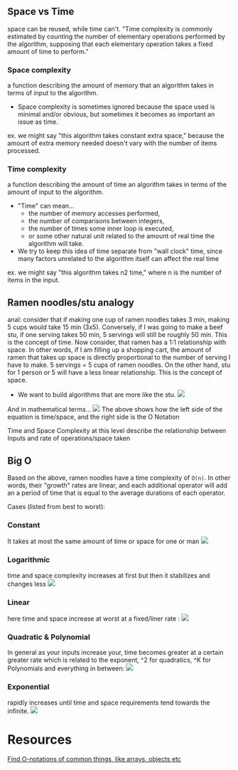 
## Space vs Time
space can be reused, while time can't.
"Time complexity is commonly estimated by counting the number of elementary operations performed by the algorithm, supposing that each elementary operation takes a fixed amount of time to perform."

### Space complexity
a function describing the amount of memory that an algorithm takes in terms of input to the algorithm.
- Space complexity is sometimes ignored because the space used is minimal and/or obvious, but sometimes it becomes as important an issue as time.

ex. we might say "this algorithm takes constant extra space," because the amount of extra memory needed doesn't vary with the number of items processed.

### Time complexity
a function describing the amount of time an algorithm takes in terms of the amount of input to the algorithm.
- "Time" can mean...
	- the number of memory accesses performed,
	- the number of comparisons between integers,
	- the number of times some inner loop is executed,
	- or some other natural unit related to the amount of real time the algorithm will take.
- We try to keep this idea of time separate from "wall clock" time, since many factors unrelated to the algorithm itself can affect the real time

ex. we might say "this algorithm takes n2 time," where n is the number of items in the input.

## Ramen noodles/stu analogy
anal: consider that if making one cup of ramen noodles takes 3 min, making 5 cups would take 15 min (3x5). Conversely, if I was going to make a beef stu, if one serving takes 50 min, 5 servings will still be roughly 50 min. This is the concept of time. Now consider, that ramen has a 1:1 relationship with space. In other words, if I am filling up a shopping cart, the amount of ramen that takes up space is directly proportional to the number of serving I have to make. 5 servings = 5 cups of ramen noodles. On the other hand, stu for 1 person or 5 will have a less linear relationship. This is the concept of space.
- We want to build algorithms that are more like the stu.
![](/assets/images/2021-08-06-21-40-26.png)

And in mathematical terms...
![](/assets/images/2021-08-06-21-44-09.png)
The above shows how the left side of the equation is time/space, and the right side is the O Notation

Time and Space Complexity at this level describe the relationship between Inputs and rate of operations/space taken


## Big O
Based on the above, ramen noodles have a time complexity of `O(n)`. In other words, their "growth" rates are linear, and each additional operator will add an a period of time that is equal to the average durations of each operator.

Cases (listed from best to worst):

### Constant
It takes at most the same amount of time or space for one or man
![](/assets/images/2021-08-06-21-53-20.png)

### Logarithmic
time and space complexity increases at first but then it stabilizes and changes less
![](/assets/images/2021-08-06-21-52-38.png)

### Linear
here time and space increase at worst at a fixed/liner rate :
![](/assets/images/2021-08-06-21-53-54.png)

### Quadratic & Polynomial
In general as your inputs increase your, time becomes greater at a certain greater rate which is related to the exponent, ^2 for quadratics, ^K for Polynomials and everything in between:
![](/assets/images/2021-08-06-21-54-20.png)

### Exponential
rapidly increases until time and space requirements tend towards the infinite.
![](/assets/images/2021-08-06-21-55-00.png)

# Resources
[Find O-notations of common things, like arrays, objects etc](https://www.bigocheatsheet.com/)
